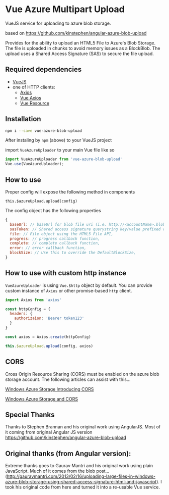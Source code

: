 # Vue Azure Multipart Upload

VueJS service for uploading to azure blob storage.

based on https://github.com/kinstephen/angular-azure-blob-upload

Provides for the ability to upload an HTML5 File to Azure's Blob Storage. The file is uploaded in chunks to avoid memory issues as a BlockBlob. The upload uses a Shared Access Signature (SAS) to secure the file upload.

Required dependencies
-----------------------
* [VueJS](http://www.vuejs.com) 
* one of HTTP clients:
   - [Axios](https://github.com/axios/axios)
   - [Vue Axios](https://github.com/imcvampire/vue-axios)
   - [Vue Resource](https://github.com/pagekit/vue-resource)
   
 Installation
 -----------------------

```bash
npm i --save vue-azure-blob-upload
```

After instaling by `npm` (above) to your VueJS project

import `VueAzureUploader` to your main Vue file like so
```javascript
import VueAzureUploader from 'vue-azure-blob-upload'
Vue.use(VueAzureUploader);
````

How to use
-------------

Proper config will expose the following method in components

`this.$azureUpload.upload(config)`

The config object has the following properties

```javascript
{
  baseUrl: // baseUrl for blob file uri (i.e. http://<accountName>.blob.core.windows.net/<container>/<blobname>),
  sasToken: // Shared access signature querystring key/value prefixed with ?,
  file: // File object using the HTML5 File API,
  progress: // progress callback function,
  complete: // complete callback function,
  error: // error callback function,
  blockSize: // Use this to override the DefaultBlockSize,
}
```

How to use with custom http instance
-------------
`VueAzureUploader` is using `Vue.$http` object by default. You can provide custom instance of `Axios` or other promise-based `http` client.

```js
import Axios from 'axios'

const httpConfig = {
  headers: {
    authorizaion: 'Bearer token123'
  }
}

const axios = Axios.create(httpConfig)

this.$azureUpload.upload(config, axios)

```

CORS
-------------

Cross Origin Resource Sharing (CORS) must be enabled on the azure blob storage account. The following articles can assist with this...

[Windows Azure Storage Introducing CORS](http://blogs.msdn.com/b/windowsazurestorage/archive/2014/02/03/windows-azure-storage-introducing-cors.aspx)

[Windows Azure Storage and CORS](http://www.contentmaster.com/azure/windows-azure-storage-cors/)


Special Thanks 
-------------
Thanks to Stephen Brannan and his original work using AngularJS. Most of it coming from original Angular JS version
https://github.com/kinstephen/angular-azure-blob-upload

Original thanks (from Angular version):
-------------
Extreme thanks goes to Gaurav Mantri and his original work using plain JavaScript. Much of it comes from the blob post...
(http://gauravmantri.com/2013/02/16/uploading-large-files-in-windows-azure-blob-storage-using-shared-access-signature-html-and-javascript). I took his original code from here and turned it into a re-usable Vue service.

